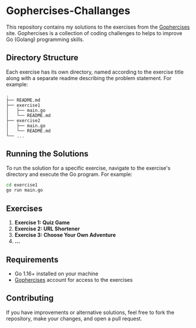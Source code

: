 # Gophercises-Challanges

This repository contains my solutions to the exercises from the [Gophercises](https://gophercises.com) site. Gophercises is a collection of coding challenges to helps to improve Go (Golang) programming skills.

## Directory Structure

Each exercise has its own directory, named according to the exercise title along with a separate readme describing the problem statement. For example:

```
.
├── README.md
├── exercise1
│   ├── main.go
│   └── README.md
├── exercise2
│   ├── main.go
│   └── README.md
└── ...
```

## Running the Solutions

To run the solution for a specific exercise, navigate to the exercise's directory and execute the Go program. For example:

```sh
cd exercise1
go run main.go
```

## Exercises

1. **Exercise 1: Quiz Game**
2. **Exercise 2: URL Shortener**
3. **Exercise 3: Choose Your Own Adventure**
4. **...**

## Requirements

- Go 1.16+ installed on your machine
- [Gophercises](https://gophercises.com) account for access to the exercises

## Contributing

If you have improvements or alternative solutions, feel free to fork the repository, make your changes, and open a pull request.
